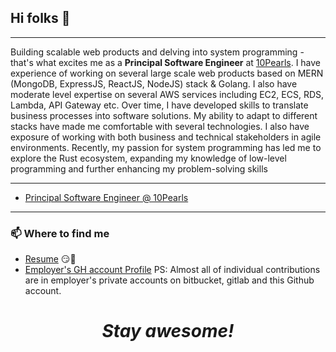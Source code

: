 ## Hi folks :wave:

------

Building scalable web products and delving into system programming - that's what excites me as a **Principal Software Engineer** at [10Pearls](https://10pearls.com/). I have experience of working on several large scale web products based on MERN (MongoDB, ExpressJS, ReactJS, NodeJS) stack & Golang. I also have moderate level expertise on several AWS services including EC2, ECS, RDS, Lambda, API Gateway etc. Over time, I have developed skills to translate business processes into software solutions. My ability to adapt to different stacks have made me comfortable with several technologies. I also have exposure of working with both business and technical stakeholders in agile environments. Recently, my passion for system programming has led me to explore the Rust ecosystem, expanding my knowledge of low-level programming and further enhancing my problem-solving skills

------

- [Principal Software Engineer @ 10Pearls](https://10pearls.com/)

------

### 📫 Where to find me

- [Resume](https://assadbintahir.io/) 😏🔗
- [Employer's GH account Profile](https://github.com/asadullah-10p) PS: Almost all of individual contributions are in employer's private accounts on bitbucket, gitlab and this Github account.

<h1 align='center'><i>Stay awesome!</i></h1>

